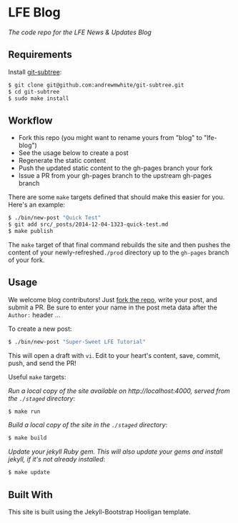 # LFE Blog

*The code repo for the LFE News & Updates Blog*

## Requirements

Install [git-subtree](https://github.com/andrewmwhite/git-subtree):

```bash
$ git clone git@github.com:andrewmwhite/git-subtree.git
$ cd git-subtree
$ sudo make install
```

## Workflow

* Fork this repo (you might want to rename yours from "blog" to "lfe-blog")
* See the usage below to create a post
* Regenerate the static content
* Push the updated static content to the gh-pages branch your fork
* Issue a PR from your gh-pages branch to the upstream gh-pages branch

There are some ``make`` targets defined that should make this easier for you.
Here's an example:

```bash
$ ./bin/new-post "Quick Test"
$ git add src/_posts/2014-12-04-1323-quick-test.md
$ make publish
```

The ``make`` target of that final command rebuilds the site and then pushes the
content of your newly-refreshed``./prod`` directory up to the ``gh-pages``
branch of your fork.


## Usage

We welcome blog contributors! Just
[fork the repo](https://github.com/lfe/blog/fork), write your post, and submit
a PR. Be sure to enter your name in the post meta data after the ``Author:``
header ...

To create a new post:
```bash
$ ./bin/new-post "Super-Sweet LFE Tutorial"
```
This will open a draft with ``vi``. Edit to your heart's content, save, commit,
push, and send the PR!

Useful ``make`` targets:

*Run a local copy of the site available on http://localhost:4000, served from
the ``./staged`` directory*:

```bash
$ make run
```

*Build a local copy of the site in the ``./staged`` directory*:

```bash
$ make build
```

*Update your jekyll Ruby gem. This will also update your gems and install
jekyll, if it's not already installed*:

```bash
$ make update
```

## Built With

This site is built using the Jekyll-Bootstrap Hooligan template.
